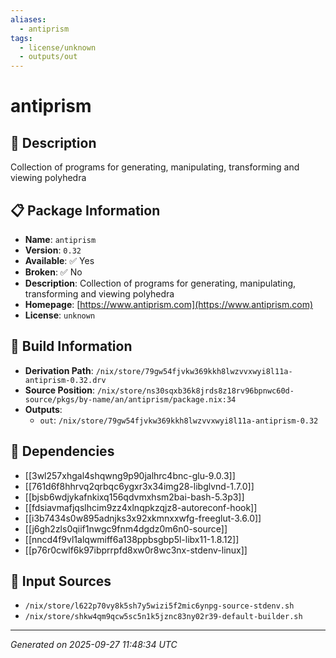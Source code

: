 ```yaml
---
aliases:
  - antiprism
tags:
  - license/unknown
  - outputs/out
---
```


# antiprism

## 📝 Description

Collection of programs for generating, manipulating, transforming and viewing polyhedra

## 📋 Package Information

- **Name**: `antiprism`
- **Version**: `0.32`
- **Available**: ✅ Yes
- **Broken**: ✅ No
- **Description**: Collection of programs for generating, manipulating, transforming and viewing polyhedra
- **Homepage**: [https://www.antiprism.com](https://www.antiprism.com)
- **License**: `unknown`

## 🔧 Build Information

- **Derivation Path**: `/nix/store/79gw54fjvkw369kkh8lwzvvxwyi8l11a-antiprism-0.32.drv`
- **Source Position**: `/nix/store/ns30sqxb36k8jrds8z18rv96bpnwc60d-source/pkgs/by-name/an/antiprism/package.nix:34`
- **Outputs**:
  - `out`:  `/nix/store/79gw54fjvkw369kkh8lwzvvxwyi8l11a-antiprism-0.32`

## 🔗 Dependencies

- [[3wl257xhgal4shqwng9p90jalhrc4bnc-glu-9.0.3]]
- [[761d6f8hhrvq2qrbqc6ygxr3x34img28-libglvnd-1.7.0]]
- [[bjsb6wdjykafnkixq156qdvmxhsm2bai-bash-5.3p3]]
- [[fdsiavmafjqslhcim9zz4xlnqpkzqjz8-autoreconf-hook]]
- [[i3b7434s0w895adnjks3x92xkmnxxwfg-freeglut-3.6.0]]
- [[j6gh2zls0qiif1nwgc9fnm4dgdz0m6n0-source]]
- [[nncd4f9vl1alqwmiff6a138ppbsgbp5l-libx11-1.8.12]]
- [[p76r0cwlf6k97ibprrpfd8xw0r8wc3nx-stdenv-linux]]

## 📁 Input Sources

- `/nix/store/l622p70vy8k5sh7y5wizi5f2mic6ynpg-source-stdenv.sh`
- `/nix/store/shkw4qm9qcw5sc5n1k5jznc83ny02r39-default-builder.sh`

---
*Generated on 2025-09-27 11:48:34 UTC*
